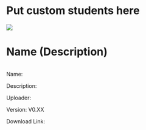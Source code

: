 # Put custom students here

<img src ="http://ohioinvestorloans.com/wp-content/uploads/2015/10/saw-horse-hard-hats.jpg">

# Name (Description)

<img src = "">

Name: 

Description: 

Uploader: 

Version: V0.XX

Download Link: 

<a href=""><img src = ""></a>

